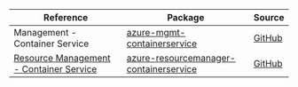 | Reference | Package | Source |
|---|---|---|
|Management - Container Service|[azure-mgmt-containerservice](https://repo1.maven.org/maven2/com/microsoft/azure/azure-mgmt-containerservice)|[GitHub](https://github.com/Azure/azure-sdk-for-java/blob/main/)|
|[Resource Management - Container Service](resourcemanager-containerservice-readme.md)|[azure-resourcemanager-containerservice](https://repo1.maven.org/maven2/com/azure/resourcemanager/azure-resourcemanager-containerservice)|[GitHub](https://github.com/Azure/azure-sdk-for-java/blob/main/sdk/resourcemanager/azure-resourcemanager-containerservice)|
